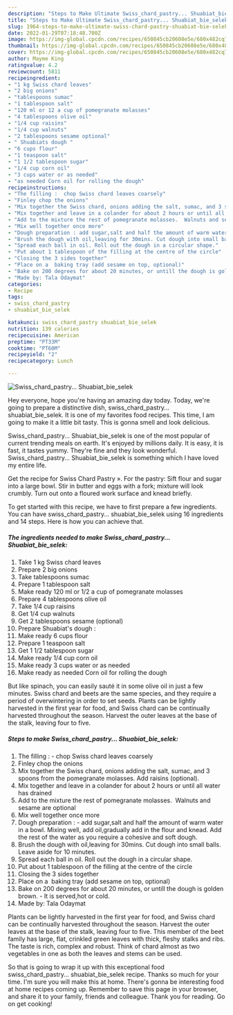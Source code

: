 ```yaml
---
description: "Steps to Make Ultimate Swiss_chard_pastry... Shuabiat_bie_selek"
title: "Steps to Make Ultimate Swiss_chard_pastry... Shuabiat_bie_selek"
slug: 1964-steps-to-make-ultimate-swiss-chard-pastry-shuabiat-bie-selek
date: 2022-01-29T07:18:48.700Z
image: https://img-global.cpcdn.com/recipes/650845cb20608e5e/680x482cq70/swiss_chard_pastry-shuabiat_bie_selek-recipe-main-photo.jpg
thumbnail: https://img-global.cpcdn.com/recipes/650845cb20608e5e/680x482cq70/swiss_chard_pastry-shuabiat_bie_selek-recipe-main-photo.jpg
cover: https://img-global.cpcdn.com/recipes/650845cb20608e5e/680x482cq70/swiss_chard_pastry-shuabiat_bie_selek-recipe-main-photo.jpg
author: Mayme King
ratingvalue: 4.2
reviewcount: 5811
recipeingredient:
- "1 kg Swiss chard leaves"
- "2 big onions"
- "tablespoons sumac"
- "1 tablespoon salt"
- "120 ml or 12 a cup of pomegranate molasses"
- "4 tablespoons olive oil"
- "1/4 cup raisins"
- "1/4 cup walnuts"
- "2 tablespoons sesame optional"
- " Shuabiats dough "
- "6 cups flour"
- "1 teaspoon salt"
- "1 1/2 tablespoon sugar"
- "1/4 cup corn oil"
- "3 cups water or as needed"
- "as needed Corn oil for rolling the dough"
recipeinstructions:
- "The filling :  chop Swiss chard leaves coarsely"
- "Finley chop the onions"
- "Mix together the Swiss chard, onions adding the salt, sumac, and 3 spoons from the pomegranate molasses. Add raisins (optional)."
- "Mix together and leave in a colander for about 2 hours or until all water has drained"
- "Add to the mixture the rest of pomegranate molasses.  Walnuts and sesame are optional"
- "Mix well together once more"
- "Dough preparation : add sugar,salt and half the amount of warm water in a bowl. Mixing well, add oil,gradually add in the flour and knead. Add the rest of the water as you require a cohesive and soft dough."
- "Brush the dough with oil,leaving for 30mins. Cut dough into small balls. Leave aside for 10 minutes."
- "Spread each ball in oil. Roll out the dough in a circular shape."
- "Put about 1 tablespoon of the filling at the centre of the circle"
- "Closing the 3 sides together"
- "Place on a  baking tray (add sesame on top, optional)"
- "Bake on 200 degrees for about 20 minutes, or untill the dough is golden brown. It is served,hot or cold."
- "Made by: Tala Odaymat"
categories:
- Recipe
tags:
- swiss_chard_pastry
- shuabiat_bie_selek

katakunci: swiss_chard_pastry shuabiat_bie_selek 
nutrition: 139 calories
recipecuisine: American
preptime: "PT33M"
cooktime: "PT60M"
recipeyield: "2"
recipecategory: Lunch

---
```



![Swiss_chard_pastry... Shuabiat_bie_selek](https://img-global.cpcdn.com/recipes/650845cb20608e5e/680x482cq70/swiss_chard_pastry-shuabiat_bie_selek-recipe-main-photo.jpg)

Hey everyone, hope you're having an amazing day today. Today, we're going to prepare a distinctive dish, swiss_chard_pastry... shuabiat_bie_selek. It is one of my favorites food recipes. This time, I am going to make it a little bit tasty. This is gonna smell and look delicious.

Swiss_chard_pastry... Shuabiat_bie_selek is one of the most popular of current trending meals on earth. It's enjoyed by millions daily. It is easy, it is fast, it tastes yummy. They're fine and they look wonderful. Swiss_chard_pastry... Shuabiat_bie_selek is something which I have loved my entire life.

Get the recipe for Swiss Chard Pastry ». For the pastry: Sift flour and sugar into a large bowl. Stir in butter and eggs with a fork; mixture will look crumbly. Turn out onto a floured work surface and knead briefly.


To get started with this recipe, we have to first prepare a few ingredients. You can have swiss_chard_pastry... shuabiat_bie_selek using 16 ingredients and 14 steps. Here is how you can achieve that.

<!--inarticleads1-->

##### The ingredients needed to make Swiss_chard_pastry... Shuabiat_bie_selek:

1. Take 1 kg Swiss chard leaves
1. Prepare 2 big onions
1. Take tablespoons sumac
1. Prepare 1 tablespoon salt
1. Make ready 120 ml or 1/2 a cup of pomegranate molasses
1. Prepare 4 tablespoons olive oil
1. Take 1/4 cup raisins
1. Get 1/4 cup walnuts
1. Get 2 tablespoons sesame (optional)
1. Prepare  Shuabiat's dough :
1. Make ready 6 cups flour
1. Prepare 1 teaspoon salt
1. Get 1 1/2 tablespoon sugar
1. Make ready 1/4 cup corn oil
1. Make ready 3 cups water or as needed
1. Make ready as needed Corn oil for rolling the dough


But like spinach, you can easily sauté it in some olive oil in just a few minutes. Swiss chard and beets are the same species, and they require a period of overwintering in order to set seeds. Plants can be lightly harvested in the first year for food, and Swiss chard can be continually harvested throughout the season. Harvest the outer leaves at the base of the stalk, leaving four to five. 

<!--inarticleads2-->

##### Steps to make Swiss_chard_pastry... Shuabiat_bie_selek:

1. The filling : -  chop Swiss chard leaves coarsely
1. Finley chop the onions
1. Mix together the Swiss chard, onions adding the salt, sumac, and 3 spoons from the pomegranate molasses. Add raisins (optional).
1. Mix together and leave in a colander for about 2 hours or until all water has drained
1. Add to the mixture the rest of pomegranate molasses.  Walnuts and sesame are optional
1. Mix well together once more
1. Dough preparation : - add sugar,salt and half the amount of warm water in a bowl. Mixing well, add oil,gradually add in the flour and knead. Add the rest of the water as you require a cohesive and soft dough.
1. Brush the dough with oil,leaving for 30mins. Cut dough into small balls. Leave aside for 10 minutes.
1. Spread each ball in oil. Roll out the dough in a circular shape.
1. Put about 1 tablespoon of the filling at the centre of the circle
1. Closing the 3 sides together
1. Place on a  baking tray (add sesame on top, optional)
1. Bake on 200 degrees for about 20 minutes, or untill the dough is golden brown. - It is served,hot or cold.
1. Made by: Tala Odaymat


Plants can be lightly harvested in the first year for food, and Swiss chard can be continually harvested throughout the season. Harvest the outer leaves at the base of the stalk, leaving four to five. This member of the beet family has large, flat, crinkled green leaves with thick, fleshy stalks and ribs. The taste is rich, complex and robust. Think of chard almost as two vegetables in one as both the leaves and stems can be used. 

So that is going to wrap it up with this exceptional food swiss_chard_pastry... shuabiat_bie_selek recipe. Thanks so much for your time. I'm sure you will make this at home. There's gonna be interesting food at home recipes coming up. Remember to save this page in your browser, and share it to your family, friends and colleague. Thank you for reading. Go on get cooking!
